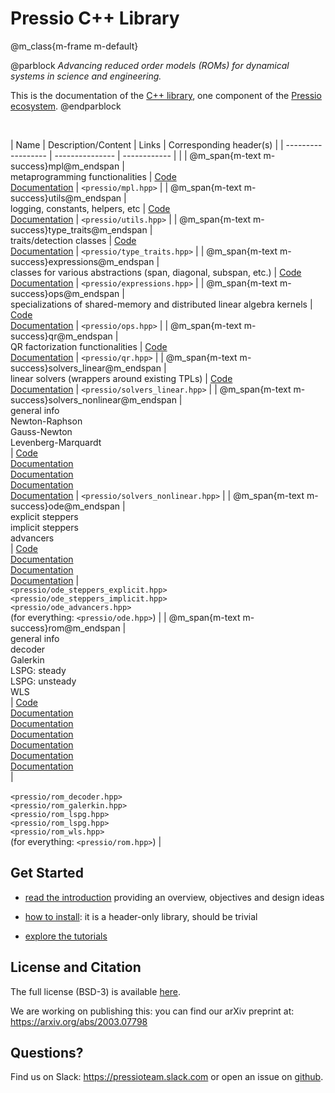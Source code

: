 
# Pressio C++ Library


@m_class{m-frame m-default}

@parblock
*Advancing reduced order models (ROMs) for dynamical systems in science and engineering.*

This is the documentation of the [C++ library](https://github.com/Pressio/pressio), one component of the [Pressio ecosystem](https://pressio.github.io/).
@endparblock

<br/>

| Name                                                 | Description/Content                                                                        | Links                                                                                                                                                                                                                                                                                                                                                                       | Corresponding header(s)                                                                                                                                                            |
| ------------------                                   | ---------------                                                                            | ------------                                                                                                                                                                                                                                                                                                                                                                |                                                                                                                                                                                    |
| @m_span{m-text m-success}mpl@m_endspan               | <br/> metaprogramming functionalities                                                            | [Code](https://github.com/Pressio/pressio/tree/develop/include/pressio/mpl) <br/> [Documentation](md_pages_components_mpl.html)                                                                                                                                                                                                                                                        | `<pressio/mpl.hpp>`                                                                                                                                                                |
| @m_span{m-text m-success}utils@m_endspan             | <br/> logging, constants, helpers, etc                                                | [Code](https://github.com/Pressio/pressio/tree/develop/include/pressio/utils)<br/>[Documentation](md_pages_components_utils.html)                                                                                                                                                                                                                                                      | `<pressio/utils.hpp>`                                                                                                                                                              |
| @m_span{m-text m-success}type_traits@m_endspan       | <br/> traits/detection classes                                                                   | [Code](https://github.com/Pressio/pressio/tree/develop/include/pressio/type_traits)<br/>[Documentation](md_pages_components_type_traits.html)                                                                                                                                                                                                                                          | `<pressio/type_traits.hpp>`                                                                                                                                                        |
| @m_span{m-text m-success}expressions@m_endspan       | <br/> classes for various abstractions (span, diagonal, subspan, etc.)                           | [Code](https://github.com/Pressio/pressio/tree/develop/include/pressio/expressions)<br/>[Documentation](md_pages_components_expressions.html)                                                                                                                                                                                                                                          | `<pressio/expressions.hpp>`                                                                                                                                                        |
| @m_span{m-text m-success}ops@m_endspan               | <br/> specializations of shared-memory and distributed linear algebra kernels                    | [Code](https://github.com/Pressio/pressio/tree/develop/include/pressio/ops)<br/>[Documentation](md_pages_components_ops.html)                                                                                                                                                                                                                                                          | `<pressio/ops.hpp>`                                                                                                                                                                |
| @m_span{m-text m-success}qr@m_endspan                | <br/> QR factorization functionalities                                                           | [Code](https://github.com/Pressio/pressio/tree/develop/include/pressio/qr)<br/>[Documentation](md_pages_components_qr.html)                                                                                                                                                                                                                                                            | `<pressio/qr.hpp>`                                                                                                                                                                 |
| @m_span{m-text m-success}solvers_linear@m_endspan    | <br/> linear solvers (wrappers around existing TPLs)                                             | [Code](https://github.com/Pressio/pressio/tree/develop/include/pressio/solvers_linear)<br/>[Documentation](md_pages_components_linsolvers.html)                                                                                                                                                                                                                                        | `<pressio/solvers_linear.hpp>`                                                                                                                                                     |
| @m_span{m-text m-success}solvers_nonlinear@m_endspan | <br/> general info <br/> Newton-Raphson <br/> Gauss-Newton <br/> Levenberg-Marquardt <br/> | [Code](https://github.com/Pressio/pressio/tree/develop/include/pressio/solvers_nonlinear) <br/> [Documentation](md_pages_components_nonlinsolvers_general.html) <br/> [Documentation](md_pages_components_nonlinsolvers_nr.html) <br/> [Documentation](md_pages_components_nonlinsolvers_gn.html) <br/> [Documentation](md_pages_components_nonlinsolvers_lm.html)                     | `<pressio/solvers_nonlinear.hpp>`                                                                                                                                                  |
| @m_span{m-text m-success}ode@m_endspan               | <br/> explicit steppers <br/>implicit steppers <br/> advancers <br/>                        | [Code](https://github.com/Pressio/pressio/tree/develop/include/pressio) <br/> [Documentation](md_pages_components_ode_steppers_explicit.html)<br/> [Documentation](md_pages_components_ode_steppers_implicit.html) <br/>[Documentation](md_pages_components_ode_advance.html)                                                                                                      | <br/> `<pressio/ode_steppers_explicit.hpp>` <br/> `<pressio/ode_steppers_implicit.hpp>`<br/> `<pressio/ode_advancers.hpp>` <br/> (for everything: `<pressio/ode.hpp>`)              |
| @m_span{m-text m-success}rom@m_endspan               | <br/>general info <br/> decoder <br/> Galerkin<br/> LSPG: steady<br/> LSPG: unsteady<br/> WLS<br/>                     | [Code](https://github.com/Pressio/pressio/tree/develop/include/pressio/rom) <br/>[Documentation](md_pages_components_rom_general.html) <br/>[Documentation](md_pages_components_rom_decoder.html) <br/> [Documentation](md_pages_components_rom_galerkin.html) <br/> [Documentation](md_pages_components_rom_lspg_steady.html) <br/> [Documentation](md_pages_components_rom_lspg_unsteady.html) <br/>  [Documentation](md_pages_components_rom_wls.html) <br/> | <br/> <br/> `<pressio/rom_decoder.hpp>` <br/> `<pressio/rom_galerkin.hpp>` <br/> `<pressio/rom_lspg.hpp>` <br/> `<pressio/rom_lspg.hpp>`<br/> `<pressio/rom_wls.hpp>` <br/> (for everything: `<pressio/rom.hpp>`) |

<!-- This structure benefits: -->
<!-- * Maintability: the components depend on one another through well-defined public interfaces, -->
<!-- and appropriate namespaces are used to properly scope the code. -->

<!-- * Selective usability: users can leverage invidual functionalities. -->
<!-- This allows finer-grained control on what you include and use. -->

## Get Started

* [read the introduction](./md_pages_introduction.html) providing an overview, objectives and design ideas

* [how to install](./md_pages_installation.html): it is a header-only library, should be trivial

* [explore the tutorials](https://pressio.github.io/pressio-tutorials/html/index.html)


<!-- ## What if your types are not natively supported in pressio? -->

<!-- Check if your types are supported by lookig at the -->
<!-- [dependencies](md_pages_getstarted_build_and_install.html): if they are -->
<!-- listed there, most likely you are good to go, and you don't need to provide extra information to pressio. -->

<!-- Not supported? You can file an [issue](https://github.com/Pressio/pressio/issues) -->
<!-- to request it and wait on it, or can proceed -->
<!-- as in [tutorialsB](./md_pages_tutorials_tutorial1udops.html). Or do both! -->


## License and Citation
The full license (BSD-3) is available [here](https://pressio.github.io/various/license/).

We are working on publishing this: you can find our arXiv preprint at: https://arxiv.org/abs/2003.07798

## Questions?
Find us on Slack: https://pressioteam.slack.com or
open an issue on [github](https://github.com/Pressio/pressio).


<!--
@m_class{m-note m-success}

Pressio is an open-source project aimed at enabling leading-edge projection-based
reduced order models (\proms) for dynamical systems in science and engineering.

## Motivation
Projection-based model reduction refers to a class of surrogate models
that reduce the number of degrees
of freedom in the full-order model (FOM) through a projection process.
This projection step applied to the governing equations often enables one
to make stronger performance guarantees
(e.g., of structure preservation, of accuracy via adaptivity) than other
surrogates like data-fits and perform more accurate *a posteriori*
error analysis (e.g., via *a posteriori* error bounds or error models).

Despite these benefits, the practical challenges of
implementing model-reduction techniques in large-scale codes often
precludes their adoption in practice; this occurs because standard implementations
require modifying low-level operations and solvers for each simulation code of interest.
This implementation strategy is not practical or sustainable
in many modern settings, because industrial simulation codes often evolve rapidly,
institutions may employ dozens of simulation codes for different analyses,
and commercial codes typically do not expose the required low-level
operators and solvers.


@m_class{m-note m-success}

Pressio aims to mitigate the implementation burden of projection-based model
reduction in large-scale applications without compromising performance.


## Main steps of pROMs
Projection-based model reduction can be broken into three main steps,
namely data collection, basis creation, and ROM deployment.

- data collection: \todo (all)

- compute basis: \todo (all)

- create/run the ROM: \todo (all)


@m_class{m-block m-warning}

@par
pressioproj currently contains capabilities to perform the last step.
\todo Say that we have plans for the other steps too.
Maybe at some point we will provide tools to run the samples,
but for now that is not a huge priority. we can develop something
later on to aid this step. For example interfacing with efficient
POD libraries, providing tools for specific mesh formats (exodus).
 -->

<!--
## The Pressio framework
\pressioproj is a computational *framework*, comprising a (growing) collection of repositories :

* [pressio](https://github.com/Pressio/pressio): &emsp;&ensp;&emsp;&emsp;&ensp;core C++ library based on generic programming;

<!-- to support applications with arbitrary data types; -->
<!-- [pressio4py](https://github.com/Pressio/pressio4py): &emsp;&emsp;&nbsp;&nbsp;Python bindings for the core Pressio C++ functionalities; -->
<!-- [pressio-builder](https://github.com/Pressio/pressio-builder): &nbsp;&nbsp;&nbsp;auxiliary bash scripts for building/testing; -->
<!-- [pressio-tutorials](https://github.com/Pressio/pressio-tutorials): &nbsp;tutorials explaining how to use `pressio` and its functionalities.

## Where to go from here
If you are new and want to learn more, start from the [userguide](./md_pages_get_started.html)
and see how to install and use pressio, or you can jump directly
to the [tutorials](./md_pages_tutorials.html)
and/or [examples](md_pages_examples.html) -->
